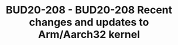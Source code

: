 ---
categories:
- bud20
description: We will go over what has happened the last year or two in the 32bit Arm
  architecture Linux kernel, excluding SoC support.
image:
  featured: 'true'
  path: https://static.linaro.org/connect/bud20/images/BUD20-208.png
session_id: BUD20-208
session_speakers:
- speaker_bio: Linus works on kernel subsystems for GPIO and pin control, and also
    spend considerable time taking care of elder Arm32 systems.
  speaker_company: Linaro
  speaker_image: http://avatars.sched.co/f/4a/544777/avatar.jpg.320x320px.jpg?c4d
  speaker_name: Linus Walleij
  speaker_position: Expert at Arm
  speaker_role: attendee, speaker
session_track: Linux Kernel
tag: session
tags: Linux Kernel
title: BUD20-208 - BUD20-208 Recent changes and updates to Arm/Aarch32 kernel
---